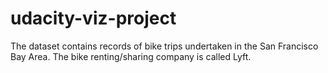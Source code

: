 # udacity-viz-project
The dataset contains records of bike trips undertaken in the San Francisco Bay Area.
The bike renting/sharing company is called Lyft.
